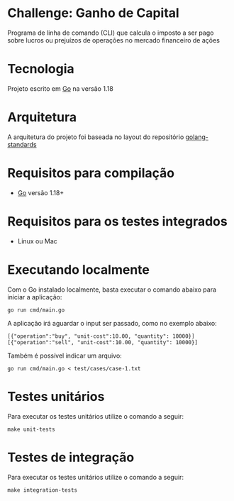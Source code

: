 # Challenge: Ganho de Capital

Programa de linha de comando (CLI) que calcula o imposto a
ser pago sobre lucros ou prejuízos de operações no mercado financeiro de ações

# Tecnologia

Projeto escrito em [Go](https://go.dev/) na versão 1.18

# Arquitetura

A arquitetura do projeto foi baseada no layout do repositório [golang-standards](https://github.com/golang-standards/project-layout)

# Requisitos para compilação

 - [Go](https://go.dev/doc/install) versão 1.18+

# Requisitos para os testes integrados

 - Linux ou Mac

# Executando localmente

Com o Go instalado localmente, basta executar o comando abaixo para iniciar a aplicação:

```
go run cmd/main.go
```

A aplicação irá aguardar o input ser passado, como no exemplo abaixo:

```
[{"operation":"buy", "unit-cost":10.00, "quantity": 10000}]
[{"operation":"sell", "unit-cost":10.00, "quantity": 10000}]
```

Também é possível indicar um arquivo:

```
go run cmd/main.go < test/cases/case-1.txt
```

# Testes unitários

Para executar os testes unitários utilize o comando a seguir:

```
make unit-tests
```

# Testes de integração

Para executar os testes unitários utilize o comando a seguir:

```
make integration-tests
```
